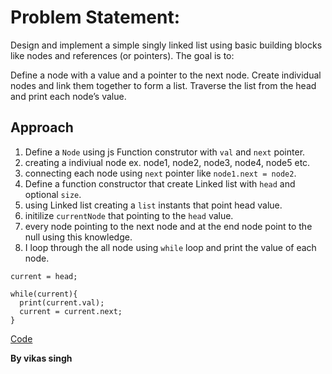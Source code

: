 # Problem Statement:
Design and implement a simple singly linked list using basic building blocks like nodes and references (or pointers). The goal is to:

Define a node with a value and a pointer to the next node.
Create individual nodes and link them together to form a list.
Traverse the list from the head and print each node’s value.

## Approach 
1. Define a `Node` using js Function construtor with `val` and `next` pointer.
2. creating a indiviual node ex. node1, node2, node3, node4, node5 etc.
3. connecting each node using `next` pointer like `node1.next = node2`.
4. Define a function constructor that create Linked list with `head` and optional `size`.
5. using Linked list creating a `list` instants that point head value.
6. initilize `currentNode` that pointing to the `head` value.
7. every node pointing to the next node and at the end node point to the null using this knowledge.
8. I loop through the all node using `while` loop and print the value of each node.

```
current = head;

while(current){
  print(current.val);
  current = current.next;
}
```

[Code](./implementationList.js)

**By vikas singh**